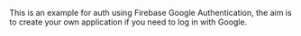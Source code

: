 This is an example for auth using Firebase Google Authentication, the aim is to create your own application if you need to log in with Google.

